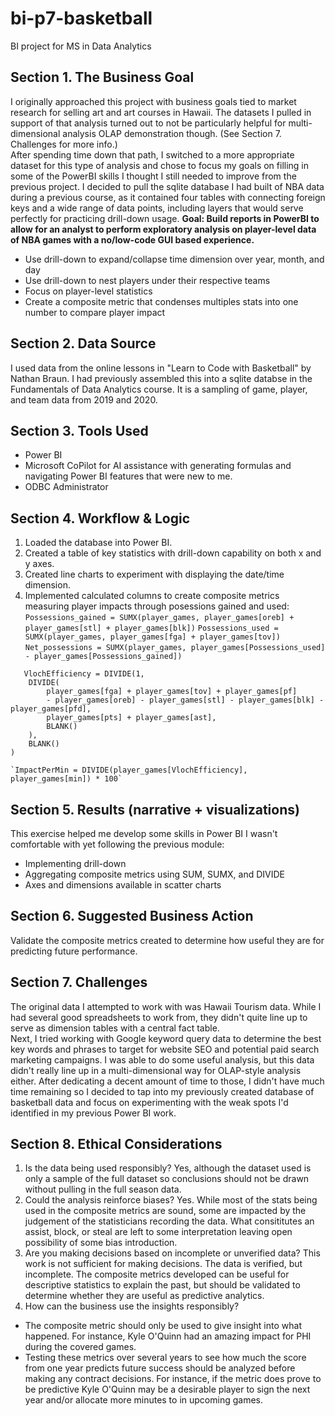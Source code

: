 # bi-p7-basketball
BI project for MS in Data Analytics

## Section 1. The Business Goal
I originally approached this project with business goals tied to market research for selling art and art courses in Hawaii. The datasets I pulled in support of that analysis turned out to not be particularly helpful for multi-dimensional analysis OLAP demonstration though. (See Section 7. Challenges for more info.)  
After spending time down that path, I switched to a more appropriate dataset for this type of analysis and chose to focus my goals on filling in some of the PowerBI skills I thought I still needed to improve from the previous project. I decided to pull the sqlite database I had built of NBA data during a previous course, as it contained four tables with connecting foreign keys and a wide range of data points, including layers that would serve perfectly for practicing drill-down usage.
**Goal: Build reports in PowerBI to allow for an analyst to perform exploratory analysis on player-level data of NBA games with a no/low-code GUI based experience.**
- Use drill-down to expand/collapse time dimension over year, month, and day
- Use drill-down to nest players under their respective teams
- Focus on player-level statistics
- Create a composite metric that condenses multiples stats into one number to compare player impact

## Section 2. Data Source
I used data from the online lessons in "Learn to Code with Basketball" by Nathan Braun. I had previously assembled this into a sqlite databse in the Fundamentals of Data Analytics course. It is a sampling of game, player, and team data from 2019 and 2020.

## Section 3. Tools Used
- Power BI
- Microsoft CoPilot for AI assistance with generating formulas and navigating Power BI features that were new to me.
- ODBC Administrator

## Section 4. Workflow & Logic
1. Loaded the database into Power BI.
2. Created a table of key statistics with drill-down capability on both x and y axes.
3. Created line charts to experiment with displaying the date/time dimension.
4. Implemented calculated columns to create composite metrics measuring player impacts through posessions gained and used:
   `Possessions_gained = SUMX(player_games, player_games[oreb] + player_games[stl] + player_games[blk])`
   `Possessions_used = SUMX(player_games, player_games[fga] + player_games[tov])`
   `Net_possessions = SUMX(player_games, player_games[Possessions_used] - player_games[Possessions_gained])`
```
   VlochEfficiency = DIVIDE(1, 
    DIVIDE(
        player_games[fga] + player_games[tov] + player_games[pf] 
        - player_games[oreb] - player_games[stl] - player_games[blk] - player_games[pfd], 
        player_games[pts] + player_games[ast], 
        BLANK()
    ),
    BLANK()
)
```
    `ImpactPerMin = DIVIDE(player_games[VlochEfficiency], player_games[min]) * 100`

## Section 5. Results (narrative + visualizations)
This exercise helped me develop some skills in Power BI I wasn't comfortable with yet following the previous module:
- Implementing drill-down
- Aggregating composite metrics using SUM, SUMX, and DIVIDE
- Axes and dimensions available in scatter charts

## Section 6. Suggested Business Action
Validate the composite metrics created to determine how useful they are for predicting future performance.

## Section 7. Challenges
The original data I attempted to work with was Hawaii Tourism data. While I had several good spreadsheets to work from, they didn't quite line up to serve as dimension tables with a central fact table.  
Next, I tried working with Google keyword query data to determine the best key words and phrases to target for website SEO and potential paid search marketing campaigns. I was able to do some useful analysis, but this data didn't really line up in a multi-dimensional way for OLAP-style analysis either.
After dedicating a decent amount of time to those, I didn't have much time remaining so I decided to tap into my previously created database of basketball data and focus on experimenting with the weak spots I'd identified in my previous Power BI work.

## Section 8. Ethical Considerations
  1. Is the data being used responsibly?
   Yes, although the dataset used is only a sample of the full dataset so conclusions should not be drawn without pulling in the full season data.
  2. Could the analysis reinforce biases?
   Yes. While most of the stats being used in the composite metrics are sound, some are impacted by the judgement of the statisticians recording the data. What consititutes an assist, block, or steal are left to some interpretation leaving open possibility of some bias introduction.
  3. Are you making decisions based on incomplete or unverified data?
   This work is not sufficient for making decisions. The data is verified, but incomplete. The composite metrics developed can be useful for descriptive statistics to explain the past, but should be validated to determine whether they are useful as predictive analytics.
  4. How can the business use the insights responsibly?
   - The composite metric should only be used to give insight into what happened. For instance, Kyle O'Quinn had an amazing impact for PHI during the covered games.  
   - Testing these metrics over several years to see how much the score from one year predicts future success should be analyzed before making any contract decisions. For instance, if the metric does prove to be predictive Kyle O'Quinn may be a desirable player to sign the next year and/or allocate more minutes to in upcoming games.

